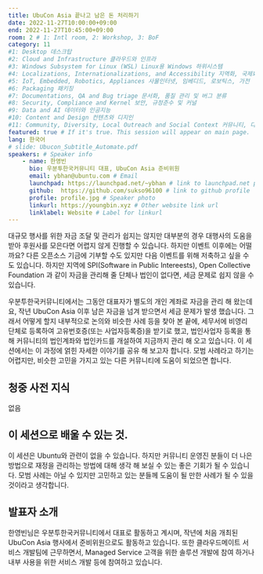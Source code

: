 ```yaml
---
title: UbuCon Asia 끝나고 남은 돈 처리하기
date: 2022-11-27T10:00:00+09:00
end: 2022-11-27T10:45:00+09:00
room: 2 # 1: Intl room, 2: Workshop, 3: BoF
category: 11
#1: Desktop 데스크탑
#2: Cloud and Infrastructure 클라우드와 인프라
#3: Windows Subsystem for Linux (WSL) Linux용 Windows 하위시스템
#4: Localizations, Internationalizations, and Accessibility 지역화, 국제화 및 접근성
#5: IoT, Embedded, Robotics, Appliances 사물인터넷, 임베디드, 로보틱스, 가전
#6: Packaging 패키징
#7: Documentations, QA and Bug triage 문서화, 품질 관리 및 버그 분류
#8: Security, Compliance and Kernel 보안, 규정준수 및 커널
#9: Data and AI 데이터와 인공지능
#10: Content and Design 컨텐츠와 디지인
#11: Community, Diversity, Local Outreach and Social Context 커뮤니티, 다양성, 지역 사회 협력과 사회적 관점
featured: true # If it's true. This session will appear on main page.
lang: 한국어
# slide: Ubucon_Subtitle_Automate.pdf
speakers: # Speaker info
    - name: 한영빈
      bio: 우분투한국커뮤니티 대표, UbuCon Asia 준비위원
      email: ybhan@ubuntu.com # Email
      launchpad: https://launchpad.net/~ybhan # link to launchpad.net profile
      github:  https://github.com/sukso96100 # link to github profile
      profile: profile.jpg # Speaker photo
      linkurl: https://youngbin.xyz # Other website link url
      linklabel: Website # Label for linkurl
---
```


대규모 행사를 위한 자금 조달 및 관리가 쉽지는 않지만 대부분의 경우 대행사의 도움을 받아 후원사를 모은다면 어렵지 않게 진행할 수 있습니다. 
하지만 이벤트 이후에는 어떨까요? 다른 오픈소스 기금에 기부할 수도 있지만 다음 이벤트를 위해 저축하고 싶을 수도 있습니다. 하지만 지역에 SPI(Software in Public Intereests), Open Collective Foundation 과 같이 자금을 관리해 줄 단체나 법인이 없다면, 세금 문제로 쉽지 않을 수 있습니다.

우분투한국커뮤니티에서는 그동안 대표자가 별도의 개인 계좌로 자금을 관리 해 왔는데요, 작년 UbuCon Asia 이후 남은 자금을 넘겨 받으면서 세금 문제가 발생 했습니다.
그래서 어떻게 할지 내부적으로 논의와 비슷한 사례 등을 찾아 본 끝에, 세무서에 비영리 단체로 등록하여 고유번호증(또는 사업자등록증)을 받기로 했고, 법인사업자 등록을 통해 커뮤니티의 법인계좌와 법인카드를 개설하여 지금까지 관리 해 오고 있습니다.
이 세션에서는 이 과정에 얽힌 자세한 이야기를 공유 해 보고자 합니다. 모범 사례라고 하기는 어렵지만, 비슷한 고민을 가지고 있는 다른 커뮤니티에 도움이 되었으면 합니다.

## 청중 사전 지식
없음

## 이 세션으로 배울 수 있는 것.

이 세션은 Ubuntu와 관련이 없을 수 있습니다. 하지만 커뮤니티 운영진 분들이 더 나은 방법으로 재정을 관리하는 방법에 대해 생각 해 보실 수 있는 좋은 기회가 될 수 있습니다. 모범 사례는 아닐 수 있지만 고민하고 있는 분들께 도움이 될 만한 사례가 될 수 있을 것이라고 생각합니다.

## 발표자 소개
한영빈님은 우분투한국커뮤니티에서 대표로 활동하고 계시며, 작년에 처음 개최된 UbuCon Asia 행사에서 준비위원으로도 활동하고 있습니다. 또한 클라우드메이트 서비스 개발팀에 근무하면서, Managed Service 고객을 위한 솔루션 개발에 참여 하거나 내부 사용을 위한 서비스 개발 등에 참여하고 있습니다.
